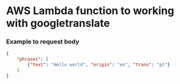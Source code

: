 # AWS Lambda function to working with googletranslate

### Example to request body
```json
{
    "phrases": [
        {"text": "Hello world", "origin": "en", "trans": "pt"}
    ]
}
```